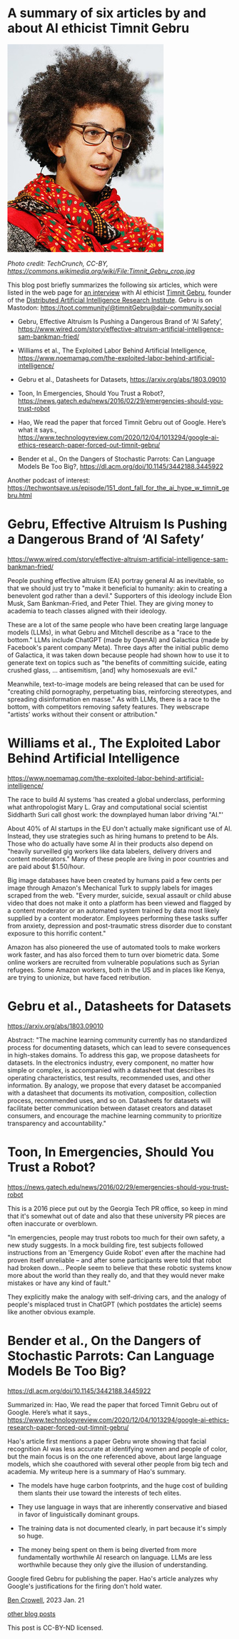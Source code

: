 A summary of six articles by and about AI ethicist Timnit Gebru
==============================================================

![portrait of Gebru](gebru_portrait.jpg)

*Photo credit: TechCrunch, CC-BY, https://commons.wikimedia.org/wiki/File:Timnit_Gebru_crop.jpg*

This blog post briefly summarizes the following six articles, which were listed
in the web page for [an interview](https://open.spotify.com/episode/0Zyexhty6AEbINudjfnuRB?si=zZ3amJ6gQxK_6FCTq7nL9g&context=spotify%3Ashow%3A6NOJ6IkTb2GWMj1RpmtnxP) with AI ethicist [Timnit Gebru](https://en.wikipedia.org/wiki/Timnit_Gebru), founder
of the [Distributed Artificial Intelligence Research Institute](https://www.dair-institute.org/).
Gebru is on Mastodon: https://toot.community/@timnitGebru@dair-community.social

* Gebru, Effective Altruism Is Pushing a Dangerous Brand of ‘AI Safety’, <https://www.wired.com/story/effective-altruism-artificial-intelligence-sam-bankman-fried/>

* Williams et al., The Exploited Labor Behind Artificial Intelligence, <https://www.noemamag.com/the-exploited-labor-behind-artificial-intelligence/>

* Gebru et al., Datasheets for Datasets, <https://arxiv.org/abs/1803.09010>

* Toon, In Emergencies, Should You Trust a Robot?, <https://news.gatech.edu/news/2016/02/29/emergencies-should-you-trust-robot>

* Hao, We read the paper that forced Timnit Gebru out of Google. Here’s what it says., <https://www.technologyreview.com/2020/12/04/1013294/google-ai-ethics-research-paper-forced-out-timnit-gebru/>

* Bender et al., On the Dangers of Stochastic Parrots: Can Language Models Be Too Big?, <https://dl.acm.org/doi/10.1145/3442188.3445922>

Another podcast of interest: <https://techwontsave.us/episode/151_dont_fall_for_the_ai_hype_w_timnit_gebru.html>

# Gebru, Effective Altruism Is Pushing a Dangerous Brand of ‘AI Safety’

<https://www.wired.com/story/effective-altruism-artificial-intelligence-sam-bankman-fried/>

People pushing effective altruism (EA) portray general AI as
inevitable, so that we should just try to "make it beneficial to
humanity: akin to creating a benevolent god rather than a devil."
Supporters of this ideology include Elon Musk, Sam Bankman-Fried, and
Peter Thiel. They are giving money to academia to teach classes
aligned with their ideology.

These are a lot of the same people who have been creating large
language models (LLMs), in what Gebru and Mitchell describe as a "race
to the bottom." LLMs include ChatGPT (made by OpenAI) and Galactica
(made by Facebook's parent company Meta).  Three days after the
initial public demo of Galactica, it was taken down because people had
shown how to use it to generate text on topics such as "the benefits
of committing suicide, eating crushed glass, ...  antisemitism, [and]
why homosexuals are evil."

Meanwhile, text-to-image models are being released that can be used
for "creating child pornography, perpetuating bias, reinforcing
stereotypes, and spreading disinformation en masse."  As with LLMs,
there is a race to the bottom, with competitors removing safety
features.  They webscrape "artists’ works without their consent or
attribution."

# Williams et al., The Exploited Labor Behind Artificial Intelligence

<https://www.noemamag.com/the-exploited-labor-behind-artificial-intelligence/>

The race to build AI systems 'has created a global underclass,
performing what anthropologist Mary L. Gray and computational social
scientist Siddharth Suri call ghost work: the downplayed human labor
driving "AI."'

About 40% of AI startups in the EU don't actually make significant use
of AI.  Instead, they use strategies such as hiring humans to pretend
to be AIs.  Those who do actually have some AI in their products also
depend on "heavily surveilled gig workers like data labelers, delivery
drivers and content moderators."  Many of these people are living in
poor countries and are paid about $1.50/hour.

Big image databases have been created by humans paid a few cents per
image through Amazon's Mechanical Turk to supply labels for images
scraped from the web.  "Every murder, suicide, sexual assault or child
abuse video that does not make it onto a platform has been viewed and
flagged by a content moderator or an automated system trained by data
most likely supplied by a content moderator. Employees performing
these tasks suffer from anxiety, depression and post-traumatic stress
disorder due to constant exposure to this horrific content."


Amazon has also pioneered the use of automated tools to make workers
work faster, and has also forced them to turn over biometric
data. Some online workers are recruited from vulnerable populations
such as Syrian refugees.  Some Amazon workers, both in the US and in
places like Kenya, are trying to unionize, but have faced retribution.


# Gebru et al., Datasheets for Datasets

<https://arxiv.org/abs/1803.09010>

Abstract: "The machine learning community currently has no
standardized process for documenting datasets, which can lead to
severe consequences in high-stakes domains. To address this gap, we
propose datasheets for datasets. In the electronics industry, every
component, no matter how simple or complex, is accompanied with a
datasheet that describes its operating characteristics, test results,
recommended uses, and other information. By analogy, we propose that
every dataset be accompanied with a datasheet that documents its
motivation, composition, collection process, recommended uses, and so
on. Datasheets for datasets will facilitate better communication
between dataset creators and dataset consumers, and encourage the
machine learning community to prioritize transparency and
accountability."

# Toon, In Emergencies, Should You Trust a Robot?

<https://news.gatech.edu/news/2016/02/29/emergencies-should-you-trust-robot>

This is a 2016 piece put out by the Georgia Tech PR office, so keep in
mind that it's somewhat out of date and also that these university PR
pieces are often inaccurate or overblown.

"In emergencies, people may trust robots too much for their own
safety, a new study suggests. In a mock building fire, test subjects
followed instructions from an 'Emergency Guide Robot' even after the
machine had proven itself unreliable – and after some participants
were told that robot had broken down... People seem to believe that
these robotic systems know more about the world than they really do,
and that they would never make mistakes or have any kind of fault."

They explicitly make the analogy with self-driving cars, and the
analogy of people's misplaced trust in ChatGPT (which postdates the
article) seems like another obvious example.


# Bender et al., On the Dangers of Stochastic Parrots: Can Language Models Be Too Big?

<https://dl.acm.org/doi/10.1145/3442188.3445922>

Summarized in: Hao, We read the paper that forced Timnit Gebru out of Google. Here’s what it says., <https://www.technologyreview.com/2020/12/04/1013294/google-ai-ethics-research-paper-forced-out-timnit-gebru/>

Hao's article first mentions a paper Gebru wrote showing that facial
recognition AI was less accurate at identifying women and people of
color, but the main focus is on the one referenced above, about large language
models, which she coauthored with several other people from big tech
and academia. My writeup here is a summary of Hao's summary.

* The models have huge carbon footprints, and the huge cost of building them slants their use toward the interests of tech elites.

* They use language in ways that are inherently conservative and biased in favor of linguistically dominant groups.

* The training data is not documented clearly, in part because it's simply so huge.

* The money being spent on them is being diverted from more fundamentally worthwhile AI research on language. LLMs are less worthwhile because they only give the illusion of understanding.

Google fired Gebru for publishing the paper. Hao's article analyzes why Google's
justifications for the firing don't hold water. 

[Ben Crowell](http://lightandmatter.com/area4author.html), 2023 Jan. 21

[other blog posts](https://bcrowell.github.io/)

This post is CC-BY-ND licensed.

